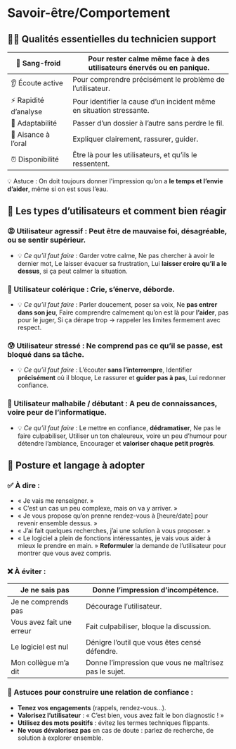 # Savoir-être/Comportement


## **🧘‍♂️ Qualités essentielles du technicien support**

| 🧊 Sang-froid | Pour rester calme même face à des utilisateurs énervés ou en panique. |
|----|----|
| 👂 Écoute active | Pour comprendre précisément le problème de l’utilisateur. |
| ⚡ Rapidité d’analyse | Pour identifier la cause d’un incident même en situation stressante. |
| 🔄 Adaptabilité | Passer d’un dossier à l’autre sans perdre le fil. |
| 💬 Aisance à l’oral | Expliquer clairement, rassurer, guider. |
| ⏰ Disponibilité | Être là pour les utilisateurs, et qu’ils le ressentent. |

💡 Astuce : On doit toujours donner l'impression qu’on a **le temps et l’envie d’aider**, même si on est sous l’eau.

## **👥 Les types d’utilisateurs et comment bien réagir**

### **😡 Utilisateur agressif :** Peut être de mauvaise foi, désagréable, ou se sentir supérieur.

- 💡 *Ce qu’il faut faire* : Garder votre calme, Ne pas chercher à avoir le dernier mot, Le laisser évacuer sa frustration, Lui **laisser croire qu’il a le dessus**, si ça peut calmer la situation.

### **😤 Utilisateur colérique :** Crie, s’énerve, déborde.

- 💡 *Ce qu’il faut faire* : Parler doucement, poser sa voix, Ne **pas entrer dans son jeu**, Faire comprendre calmement qu’on est là pour **l’aider**, pas pour le juger, Si ça dérape trop → rappeler les limites fermement avec respect.

### **😰 Utilisateur stressé :** Ne comprend pas ce qu’il se passe, est bloqué dans sa tâche.

- 💡 *Ce qu’il faut faire* : L’écouter **sans l’interrompre**, Identifier **précisément** où il bloque, Le rassurer et **guider pas à pas**, Lui redonner confiance.

### **🤷 Utilisateur malhabile / débutant :** A peu de connaissances, voire peur de l’informatique.

- 💡 *Ce qu’il faut faire* : Le mettre en confiance, **dédramatiser**, Ne pas le faire culpabiliser, Utiliser un ton chaleureux, voire un peu d’humour pour détendre l’ambiance, Encourager et **valoriser chaque petit progrès**.

## **🧭 Posture et langage à adopter**

### **✅ À dire :** 
- « Je vais me renseigner. »
- « C’est un cas un peu complexe, mais on va y arriver. »
- « Je vous propose qu’on prenne rendez-vous à [heure/date] pour revenir ensemble dessus. »
- « J’ai fait quelques recherches, j’ai une solution à vous proposer. »
- « Le logiciel a plein de fonctions intéressantes, je vais vous aider à mieux le prendre en main. »
**Reformuler** la demande de l’utilisateur pour montrer que vous avez compris.

### **❌ À éviter :**

| Je ne sais pas | Donne l’impression d’incompétence. |
|----|----|
| Je ne comprends pas | Décourage l’utilisateur. |
| Vous avez fait une erreur | Fait culpabiliser, bloque la discussion. |
| Le logiciel est nul | Dénigre l’outil que vous êtes censé défendre. |
| Mon collègue m’a dit | Donne l’impression que vous ne maîtrisez pas le sujet. |

### **🧩 Astuces pour construire une relation de confiance :**

- **Tenez vos engagements** (rappels, rendez-vous…).
- **Valorisez l’utilisateur** : « C’est bien, vous avez fait le bon diagnostic ! »
- **Utilisez des mots positifs** : évitez les termes techniques flippants.
- **Ne vous dévalorisez pas** en cas de doute : parlez de recherche, de solution à explorer ensemble.

